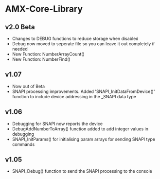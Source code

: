 AMX-Core-Library
================

v2.0 Beta
----------------
- Changes to DEBUG functions to reduce storage when disabled
- Debug now moved to seperate file so you can leave it out completely if needed
- New Function: NumberArrayCount()
- New Function: NumberFind()

v1.07
----------------
- Now out of Beta
- SNAPI processing improvements. Added 'SNAPI_InitDataFromDevice()' function to include device addressing in the _SNAPI data type

v1.06
----------------

- Debugging for SNAPI now reports the device
- DebugAddNumberToArray() function added to add integer values in debugging
- SNAPI_InitParams() for initialising param arrays for sending SNAPI type commands

v1.05
----------------
- SNAPI_Debug() function to send the SNAPI processing to the console
